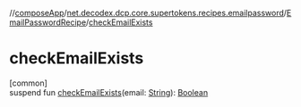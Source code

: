 //[composeApp](../../../index.md)/[net.decodex.dcp.core.supertokens.recipes.emailpassword](../index.md)/[EmailPasswordRecipe](index.md)/[checkEmailExists](check-email-exists.md)

# checkEmailExists

[common]\
suspend fun [checkEmailExists](check-email-exists.md)(email: [String](https://kotlinlang.org/api/latest/jvm/stdlib/kotlin/-string/index.html)): [Boolean](https://kotlinlang.org/api/latest/jvm/stdlib/kotlin/-boolean/index.html)
